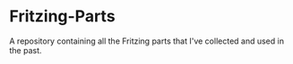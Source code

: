 # Fritzing-Parts
A repository containing all the Fritzing parts that I've collected and used in the past.
